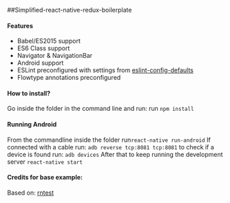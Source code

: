 ##Simplified-react-native-redux-boilerplate

#### Features

- Babel/ES2015 support
- ES6 Class support
- Navigator & NavigationBar
- Android support
- ESLint preconfigured with settings from [eslint-config-defaults](https://github.com/walmartlabs/eslint-config-defaults)
- Flowtype annotations preconfigured

#### How to install?

Go inside the folder in the command line and run:
run `npm install` 

#### Running Android 

From the commandline inside the folder run`react-native run-android`
If connected with a cable run: `adb reverse tcp:8081 tcp:8081`
to check if a device is found run: `adb devices`
After that to keep running the development server `react-native start`

#### Credits for base example:
Based on:
[rntest](https://github.com/srlopez/rntest)

